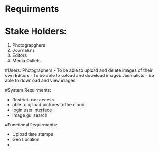 # Requirments 

# Stake Holders:

1) Photograpghers
2) Journalists
3) Editors
4) Media Outlets


#Users:
 Photographers
    - To be able to upload and delete images of their own
 Editors
    - To be able to upload and download images
Journalists 
     - be able to download and view images
    
#System Requirments:
 - Restrict user access
 - able to upload pictures to the cloud
 - login user interface 
 - image gui search

#Functional Requirments:

- Upload time stamps
- Geo Location
- 


